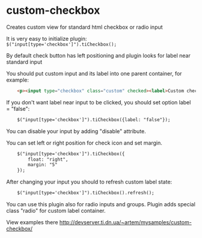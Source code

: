 custom-checkbox
===============

Creates custom view for standard html checkbox or radio input 

It is very easy to initialize plugin: ``` $("input[type='checkbox']").tiCheckbox();```

By default check button has left positioning and plugin looks for label near standard input  

You should put custom input and its label into one parent container, for example:
```html
    <p><input type="checkbox" class="custom" checked><label>Custom checkbox</label></p>
```

If you don't want label near input to be clicked, you should set option label = "false":
```html
    $("input[type='checkbox']").tiCheckbox({label: "false"});
```

You can disable your input by adding "disable" attribute.

You can set left or right position for check icon and set margin.
```html
    $("input[type='checkbox']").tiCheckbox({
        float: "right",
        margin: "5"
    });
```

After changing your input you should to refresh custom label state:
```html
    $("input[type='checkbox']").tiCheckbox().refresh();
```

You can use this plugin also for radio inputs and groups. Plugin adds special class "radio" for
custom label container.

View examples there http://devserver.ti.dn.ua/~artem/mysamples/custom-checkbox/
